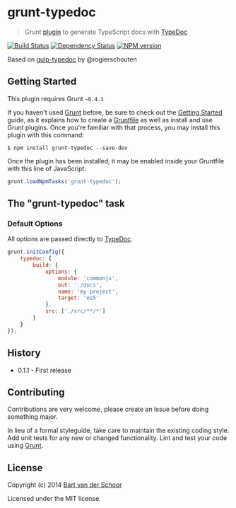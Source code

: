 # grunt-typedoc

> Grunt [plugin](http://gruntjs.com/) to generate TypeScript docs with [TypeDoc](https://github.com/sebastian-lenz/typedoc)

[![Build Status](https://secure.travis-ci.org/grunt-ts/grunt-typedoc.png?branch=master)](http://travis-ci.org/grunt-ts/grunt-typedoc) [![Dependency Status](https://gemnasium.com/grunt-ts/grunt-typedoc.png)](https://gemnasium.com/grunt-ts/grunt-typedoc) [![NPM version](https://badge.fury.io/js/grunt-typedoc.png)](http://badge.fury.io/js/grunt-typedoc)

Based on [gulp-typedoc](https://github.com/rogierschouten/gulp-typedoc) by @rogierschouten

## Getting Started
This plugin requires Grunt `~0.4.1`

If you haven't used [Grunt](http://gruntjs.com/) before, be sure to check out the [Getting Started](http://gruntjs.com/getting-started) guide, as it explains how to create a [Gruntfile](http://gruntjs.com/sample-gruntfile) as well as install and use Grunt plugins. Once you're familiar with that process, you may install this plugin with this command:

```shell
$ npm install grunt-typedoc --save-dev
```

Once the plugin has been installed, it may be enabled inside your Gruntfile with this line of JavaScript:

```js
grunt.loadNpmTasks('grunt-typedoc');
```

## The "grunt-typedoc" task

### Default Options

All options are passed directly to [TypeDoc](https://sebastian-lenz.github.io/typedoc/).

```js
grunt.initConfig({
	typedoc: {
		build: {
			options: {
				module: 'commonjs',
				out: './docs',
				name: 'my-project',
				target: 'es5'
			},
			src: ['./src/**/*']
		}
	}
});
```


## History

* 0.1.1 - First release

## Contributing

Contributions are very welcome, please create an Issue before doing something major.

In lieu of a formal styleguide, take care to maintain the existing coding style. Add unit tests for any new or changed functionality. Lint and test your code using [Grunt](http://gruntjs.com/).


## License

Copyright (c) 2014 [Bart van der Schoor](https://github.com/Bartvds)

Licensed under the MIT license.

